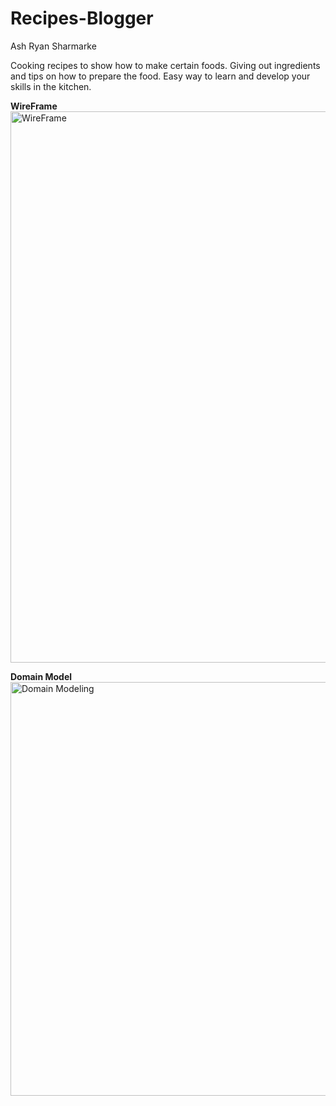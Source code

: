 # Recipes-Blogger

Ash Ryan Sharmarke

Cooking recipes to show how to make certain foods. Giving out ingredients and tips on how to prepare the food. Easy way to learn and develop your skills in the kitchen.

**WireFrame**
<img width="882" alt="WireFrame" src="https://user-images.githubusercontent.com/115438182/201791851-b2b7e5e3-3173-4e38-b412-0a300ac62205.png">

**Domain Model**
<img width="662" alt="Domain Modeling" src="https://user-images.githubusercontent.com/115438182/201791811-4e8fa13d-3bde-4191-a9fc-207af90f22eb.png">

